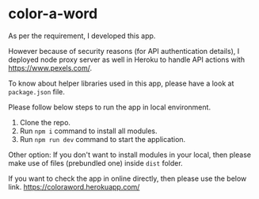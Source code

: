 # color-a-word

As per the requirement, I developed this app.

However because of security reasons (for API authentication details), I deployed node proxy server as well in Heroku to handle API actions with https://www.pexels.com/.

To know about helper libraries used in this app, please have a look at `package.json` file.

Please follow below steps to run the app in local environment.
  1) Clone the repo.
  2) Run `npm i` command to install all modules.
  3) Run `npm run dev` command to start the application.
  
  Other option:
    If you don't want to install modules in your local, then please make use of files (prebundled one) inside `dist` folder.
    
If you want to check the app in online directly, then please use the below link.
  https://coloraword.herokuapp.com/
